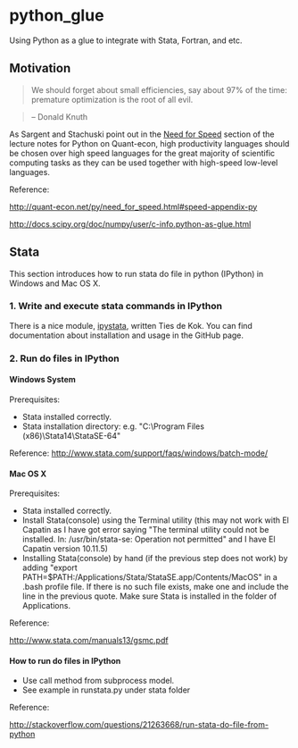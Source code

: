# python_glue
Using Python as a glue to integrate with Stata, Fortran, and etc.

## Motivation

> We should forget about small efficiencies, say about 97% of the time: premature optimization is the root of all evil. 

> – Donald Knuth

As Sargent and Stachuski point out in the [Need for Speed](http://quant-econ.net/py/need_for_speed.html) section of the lecture notes for Python on Quant-econ, high productivity languages should be chosen over high speed languages for the great majority of scientific computing tasks as they can be used together with high-speed low-level languages.

Reference:

http://quant-econ.net/py/need_for_speed.html#speed-appendix-py

http://docs.scipy.org/doc/numpy/user/c-info.python-as-glue.html

## Stata
This section introduces how to run stata do file in python (IPython) in Windows and Mac OS X.

### 1. Write and execute stata commands in IPython

There is a nice module, [ipystata](https://github.com/TiesdeKok/ipystata), written Ties de Kok. You can find documentation about installation and usage in the GitHub page.

### 2. Run do files in IPython
#### Windows System
Prerequisites:
- Stata installed correctly.
- Stata installation directory: e.g. "C:\Program Files (x86)\Stata14\StataSE-64"

Reference: 
http://www.stata.com/support/faqs/windows/batch-mode/

#### Mac OS X
Prerequisites:
- Stata installed correctly.
- Install Stata(console) using the Terminal utility (this may not work with El Capatin as I have got error saying "The terminal utility could not be installed. ln: /usr/bin/stata-se: Operation not permitted" and I have El Capatin version 10.11.5)
- Installing Stata(console) by hand (if the previous step does not work) by adding "export PATH=$PATH:/Applications/Stata/StataSE.app/Contents/MacOS" in a .bash profile file. If there is no such file exists, make one and include the line in the previous quote. Make sure Stata is installed in the folder of Applications.

Reference: 

http://www.stata.com/manuals13/gsmc.pdf

#### How to run do files in IPython
- Use call method from subprocess model.  
- See example in runstata.py under stata folder

Reference: 

http://stackoverflow.com/questions/21263668/run-stata-do-file-from-python

